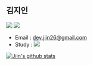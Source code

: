 ## 김지인
<img src="https://img.shields.io/badge/iOS-000000?style=round-square&logo=Apple&logoColor=white"> <img src="https://img.shields.io/badge/Swift-FA7343?style=round-square&logo=Swift&logoColor=white"/>
- Email : dev.jiin26@gmail.com
- Study : <a href="https://julia0926.notion.site/StudyNote-e4b75a726145482e8305d39331163a7f"><img src="https://img.shields.io/badge/Notion-FFFFFF?style=round-square&logo=Notion&logoColor=black"/>

![Jiin's github stats](https://github-readme-stats.vercel.app/api?username=julia0926&show_icons=true&theme=tokyonight)
